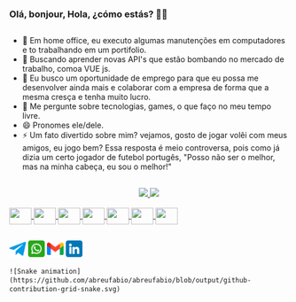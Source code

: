 ### Olá, bonjour, Hola, ¿cómo estás?  🖖🙂
##
- 🔭 Em home office, eu executo algumas manutenções em computadores e to trabalhando em um portifolio.
- 🌱 Buscando aprender novas API's que estão bombando no mercado de trabalho, comoa VUE js. 
- 👯 Eu busco um oportunidade de emprego para que eu possa me desenvolver ainda mais e colaborar com a empresa de forma que a mesma cresça e tenha muito lucro.
- 💬 Me pergunte sobre tecnologias, games, o que faço no meu tempo livre.
- 😄 Pronomes ele/dele.
- ⚡ Um fato divertido sobre mim? vejamos, gosto de jogar volêi com meus amigos, eu jogo bem? Essa resposta é meio controversa, pois como já dizia um certo jogador de futebol portugês, "Posso não ser o melhor, mas na minha cabeça, eu sou o melhor!"
##

<div align="center">
  <a href="https://github.com/abreufabio">
  <img height="180em" src="https://github-readme-stats.vercel.app/api?username=abreufabio&show_icons=true&theme=dark&include_all_commits=true&count_private=true"/>
  <img height="180em" src="https://github-readme-stats.vercel.app/api/top-langs/?username=abreufabio&layout=compact&langs_count=7&theme=dark"/>
</div>
 
<link rel="stylesheet" href="https://cdn.jsdelivr.net/gh/devicons/devicon@v2.14.0/devicon.min.css">  
<div style="display: inline_block"><br>
  <img align="center" height="30" width="40" src="https://cdn.jsdelivr.net/gh/devicons/devicon/icons/javascript/javascript-plain.svg" />
  <img align="center" height="30" width="40" src="https://cdn.jsdelivr.net/gh/devicons/devicon/icons/css3/css3-original.svg">
  <img align="center" height="30" width="40" src="https://cdn.jsdelivr.net/gh/devicons/devicon/icons/html5/html5-original.svg">
  <img align="center" height="30" width="40" src="https://cdn.jsdelivr.net/gh/devicons/devicon/icons/bootstrap/bootstrap-original.svg">
  <img align="center" height="30" width="40" src="https://cdn.jsdelivr.net/gh/devicons/devicon/icons/java/java-original.svg">
  <img align="center" height="30" width="40" src="https://cdn.jsdelivr.net/gh/devicons/devicon/icons/php/php-plain.svg">
  <img align="center" height="30" width="40" src="https://cdn.jsdelivr.net/gh/devicons/devicon/icons/mysql/mysql-original.svg">
</div>
  
  ##
  <div>
    <a href="https://t.me/OUsername1996" target="_blank"><img height="30" width="30" src="img/telegram.png" target="_blank"></a>
    <a href="https://api.whatsapp.com/send?phone=5561998821225&text=Texto%20aqui" target="_blank"><img height="30" width="30" src="img/whatsapp.png" target="_blank"></a>
    <a href="mailto:fabioabreu71@gmail.com" target="_blank"><img height="30" width="30" src="img/gmail.png" target="_blank"></a>
    <a href="https://www.linkedin.com/in/f%C3%A1bio-abreu-477935164/" target="_blank"><img height="30" width="30" src="img/linkedin.png" target="_blank"></a>
  <div>
    
    ![Snake animation](https://github.com/abreufabio/abreufabio/blob/output/github-contribution-grid-snake.svg)
